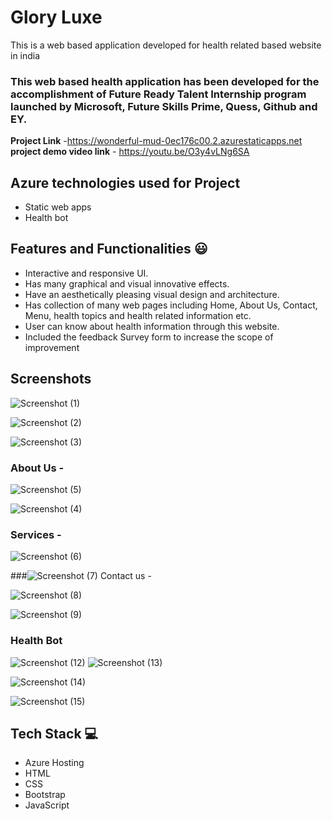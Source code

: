 # Glory Luxe

This is a web based application developed for health related based website in india

### This web based health application has been developed for the accomplishment of Future Ready Talent Internship program launched by Microsoft, Future Skills Prime, Quess, Github and EY.


**Project Link** -https://wonderful-mud-0ec176c00.2.azurestaticapps.net
**project demo video link** - https://youtu.be/O3y4vLNg6SA

## Azure technologies used for Project

- Static web apps
- Health bot

## Features and Functionalities 😃

- Interactive and responsive UI.
- Has many graphical and visual innovative effects.
- Have an aesthetically pleasing visual design and architecture.
- Has collection of many web pages including Home, About Us, Contact, Menu, health topics and health related information etc.
- User can know about health information through this website.
- Included the feedback Survey form to increase the scope of improvement 

## Screenshots
![Screenshot (1)](https://user-images.githubusercontent.com/119282886/204714951-5eda01b4-e39f-46ea-a066-c3f6303c0174.png)



![Screenshot (2)](https://user-images.githubusercontent.com/119282886/204714962-b5942345-e17d-477a-aee4-635cfe503f5a.png)

   
![Screenshot (3)](https://user-images.githubusercontent.com/119282886/204714969-336223c4-ec06-4cbc-a0c6-1c42a9e8595a.png)

### About Us -

![Screenshot (5)](https://user-images.githubusercontent.com/119282886/204715001-b7c723f5-ec2f-4007-9f2d-1eeb2d4925bf.png)

![Screenshot (4)](https://user-images.githubusercontent.com/119282886/204714981-2241617e-82af-49e2-abd1-a54079ce9dd2.png)

### Services -


![Screenshot (6)](https://user-images.githubusercontent.com/119282886/204715019-9082c9bc-3b30-4727-9608-bfd4de04c940.png)

###![Screenshot (7)](https://user-images.githubusercontent.com/119282886/204715027-5886d6b7-812b-4e11-a9a7-6efbe758f766.png)
 Contact us -


![Screenshot (8)](https://user-images.githubusercontent.com/119282886/204715040-71bbc878-c1a6-4b55-a21a-b0c181693f7f.png)


![Screenshot (9)](https://user-images.githubusercontent.com/119282886/204715053-22f09b12-215f-420d-8398-2a5fb4d71c9a.png)

### Health Bot

![Screenshot (12)](https://user-images.githubusercontent.com/119282886/210046208-c24c935f-1a5c-4a20-8a5e-ff9d8a1ce4eb.png)
![Screenshot (13)](https://user-images.githubusercontent.com/119282886/210046212-50aba339-8f9e-41ef-a430-d177c6fa3975.png)

![Screenshot (14)](https://user-images.githubusercontent.com/119282886/210046220-e5e7d597-1dea-40ba-a1b0-428d1c786cc0.png)

![Screenshot (15)](https://user-images.githubusercontent.com/119282886/210046224-236de929-919d-41cc-8026-49acfd6c8164.png)

## Tech Stack 💻

- Azure Hosting
- HTML
- CSS
- Bootstrap
- JavaScript
